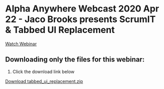 # Alpha Anywhere Webcast 2020 Apr 22 - Jaco Brooks presents ScrumIT & Tabbed UI Replacement

[Watch Webinar](https://youtu.be/9parC7t3Juc)

## Downloading only the files for this webinar:

1. Click the download link below

<a href="https://github.com/alphaanywhere/Alpha-Anywhere-Webinars/raw/master/2020/April%2022%202020/tabbed_ui_replacement.zip">Download tabbed_ui_replacement.zip</a>
